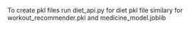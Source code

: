To create pkl files run diet_api.py for diet pkl file similary for workout_recommender.pkl and medicine_model.joblib
